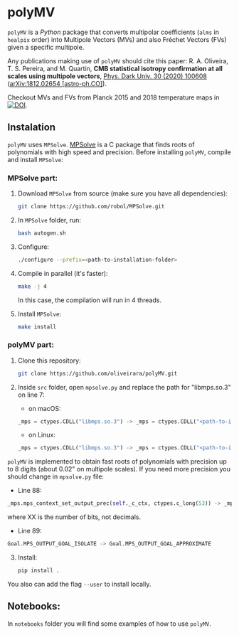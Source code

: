 # polyMV

`polyMV` is a _Python_ package that converts multipolar coefficients (`alms` in `healpix` order) into Multipole Vectors (MVs) and also Fréchet Vectors (FVs) given a specific multipole.

Any publications making use of `polyMV` should cite this paper: R. A. Oliveira, T. S. Pereira, and M. Quartin, **CMB statistical isotropy confirmation at all scales using multipole vectors**, [Phys. Dark Univ. 30 (2020) 100608](https://doi.org/10.1016/j.dark.2020.100608) ([arXiv:1812.02654 [astro-ph.CO]](https://arxiv.org/abs/1812.02654)).

Checkout MVs and FVs from Planck 2015 and 2018 temperature maps in [![DOI](https://zenodo.org/badge/DOI/10.5281/zenodo.3866410.svg)](https://doi.org/10.5281/zenodo.3866410).

## Instalation

`polyMV` uses `MPSolve`. [MPSolve](https://github.com/robol/MPSolve) is a C package that finds roots of polynomials with high speed and precision. Before installing `polyMV`, compile and install `MPSolve`:

### MPSolve part:

1. Download `MPSolve` from source (make sure you have all dependencies):
    
    ```bash
    git clone https://github.com/robol/MPSolve.git
    ```


2. In `MPSolve` folder, run:
    
    ```bash
    bash autogen.sh
    ```


3. Configure:

    ```bash
    ./configure --prefix=<path-to-installation-folder>
    ```


4. Compile in parallel (it's faster):

    ```bash
    make -j 4
    ```
   
   
   In this case, the compilation will run in 4 threads.
   
5. Install `MPSolve`:

    ```bash
    make install
    ```
    
    
### polyMV part:

1. Clone this repository:

    ```bash
    git clone https://github.com/oliveirara/polyMV.git
    ```


2. Inside `src` folder, open `mpsolve.py` and replace the path for "libmps.so.3" on line 7:

    - on macOS:

    ```python
    _mps = ctypes.CDLL("libmps.so.3") -> _mps = ctypes.CDLL("<path-to-installation-folder>/MPSolve/lib/libmps.3.dylib")
    
    ```

    - on Linux:
    ```python
    _mps = ctypes.CDLL("libmps.so.3") -> _mps = ctypes.CDLL("<path-to-installation-folder>/MPSolve/lib/libmps.so.3")
    ```


`polyMV` is implemented to obtain fast roots of polynomials with precision up to 8 digits (about 0.02" on multipole scales). If you need more precision you should change in `mpsolve.py` file:

- Line 88:

```python
_mps.mps_context_set_output_prec(self._c_ctx, ctypes.c_long(53)) -> _mps.mps_context_set_output_prec(self._c_ctx, ctypes.c_long(XX))
```

where XX is the number of bits, not decimals.

- Line 89:

```python
Goal.MPS_OUTPUT_GOAL_ISOLATE -> Goal.MPS_OUTPUT_GOAL_APPROXIMATE
```


3. Install:

    ```bash
    pip install .
    ``` 


You also can add the flag `--user` to install locally.

## Notebooks:

In `notebooks` folder you will find some examples of how to use `polyMV`.
